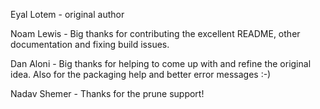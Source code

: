 Eyal Lotem - original author

Noam Lewis - Big thanks for contributing the excellent README, other
             documentation and fixing build issues.

Dan Aloni - Big thanks for helping to come up with and refine the
            original idea.  Also for the packaging help and better
            error messages :-)

Nadav Shemer - Thanks for the prune support!
